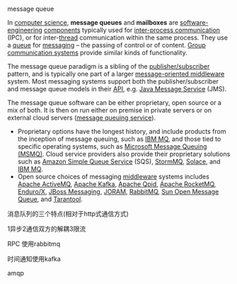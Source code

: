 message queue

In [computer science](https://en.wikipedia.org/wiki/Computer_science), **message queues** and **mailboxes** are [software-engineering](https://en.wikipedia.org/wiki/Software_engineering) [components](https://en.wikipedia.org/wiki/Software_componentry) typically used for [inter-process communication](https://en.wikipedia.org/wiki/Inter-process_communication) (IPC), or for inter-[thread](https://en.wikipedia.org/wiki/Thread_(computing)) communication within the same process. They use a [queue](https://en.wikipedia.org/wiki/Queue_(data_structure)) for [messaging](https://en.wikipedia.org/wiki/Message_(computer_science)) – the passing of control or of content. [Group communication systems](https://en.wikipedia.org/wiki/Group_communication_system) provide similar kinds of functionality.

The message queue paradigm is a sibling of the [publisher/subscriber](https://en.wikipedia.org/wiki/Publish–subscribe_pattern) pattern, and is typically one part of a larger [message-oriented middleware](https://en.wikipedia.org/wiki/Message-oriented_middleware) system. Most messaging systems support both the publisher/subscriber and message queue models in their [API](https://en.wikipedia.org/wiki/Application_programming_interface), e.g. [Java Message Service](https://en.wikipedia.org/wiki/Java_Message_Service) (JMS).



The message queue software can be either proprietary, open source or a mix of both. It is then on run either on premise in private servers or on external cloud servers ([message queuing service](https://en.wikipedia.org/wiki/Message_queuing_service)).

- Proprietary options have the longest history, and include products from the inception of message queuing, such as [IBM MQ](https://en.wikipedia.org/wiki/IBM_MQ), and those tied to specific operating systems, such as [Microsoft Message Queuing (MSMQ)](https://en.wikipedia.org/wiki/Microsoft_Message_Queuing). Cloud service providers also provide their proprietary solutions such as [Amazon Simple Queue Service](https://en.wikipedia.org/wiki/Amazon_Simple_Queue_Service) (SQS), [StormMQ](https://en.wikipedia.org/wiki/StormMQ), [Solace](https://en.wikipedia.org/wiki/Solace_Corporation), and [IBM MQ](https://en.wikipedia.org/wiki/IBM_MQ).
- Open source choices of messaging [middleware](https://en.wikipedia.org/wiki/Middleware) systems includes [Apache ActiveMQ](https://en.wikipedia.org/wiki/Apache_ActiveMQ), [Apache Kafka](https://en.wikipedia.org/wiki/Apache_Kafka), [Apache Qpid](https://en.wikipedia.org/wiki/Apache_Qpid), [Apache RocketMQ](https://en.wikipedia.org/wiki/Apache_RocketMQ), [Enduro/X](https://en.wikipedia.org/wiki/Enduro/X), [JBoss Messaging](https://en.wikipedia.org/wiki/JBoss_Messaging), [JORAM](https://en.wikipedia.org/wiki/JORAM), [RabbitMQ](https://en.wikipedia.org/wiki/RabbitMQ), [Sun Open Message Queue](https://en.wikipedia.org/wiki/Open_Message_Queue), and [Tarantool](https://en.wikipedia.org/wiki/Tarantool).



消息队列的三个特点(相对于http式通信方式)

1异步2通信双方的解耦3限流









RPC 使用rabbitmq

时间通知使用kafka



amqp

